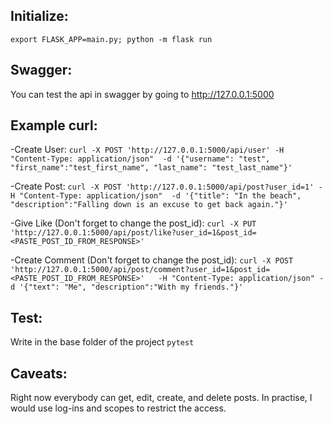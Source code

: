 ## Initialize:
`export FLASK_APP=main.py; python -m flask run`

## Swagger:
You can test the api in swagger by going to http://127.0.0.1:5000

## Example curl:

-Create User:
`curl -X POST 'http://127.0.0.1:5000/api/user' -H "Content-Type: application/json"  -d '{"username": "test", "first_name":"test_first_name", "last_name": "test_last_name"}'`

-Create Post:
`curl -X POST 'http://127.0.0.1:5000/api/post?user_id=1' -H "Content-Type: application/json"  -d '{"title": "In the beach", "description":"Falling down is an excuse to get back again."}'`

-Give Like (Don't forget to change the post_id):
`curl -X PUT 'http://127.0.0.1:5000/api/post/like?user_id=1&post_id=<PASTE_POST_ID_FROM_RESPONSE>'`

-Create Comment (Don't forget to change the post_id):
 `curl -X POST 'http://127.0.0.1:5000/api/post/comment?user_id=1&post_id=<PASTE_POST_ID_FROM_RESPONSE>'   -H "Content-Type: application/json" -d '{"text": "Me", "description":"With my friends."}'`

## Test:
Write in the base folder of the project
`pytest`

## Caveats:
Right now everybody can get, edit, create, and delete posts. 
In practise, I would use log-ins and scopes to restrict the access.
